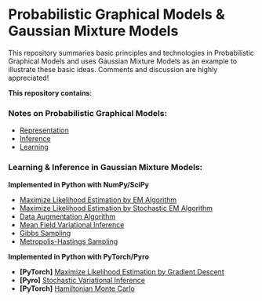 # Probabilistic Graphical Models & Gaussian Mixture Models

This repository summaries basic principles and technologies in Probabilistic Graphical Models and uses Gaussian Mixture Models as an example to illustrate these basic ideas. Comments and discussion are highly appreciated!




**This repository contains**: 



### Notes on Probabilistic Graphical Models: 
  - [Representation](https://github.com/hejj16/Probabilistic-Graphical-Models-and-Gaussian-Mixture-Models/blob/main/PGM-Notes/PGM-Representation-notes.pdf)
  - [Inference](https://github.com/hejj16/Probabilistic-Graphical-Models-and-Gaussian-Mixture-Models/blob/main/PGM-Notes/PGM-Inference-notes.pdf)
  - [Learning](https://github.com/hejj16/Probabilistic-Graphical-Models-and-Gaussian-Mixture-Models/blob/main/PGM-Notes/PGM-Learning-notes.pdf)

### Learning & Inference in Gaussian Mixture Models:

**Implemented in Python with NumPy/SciPy**
  - [Maximize Likelihood Estimation by EM Algorithm](https://github.com/hejj16/Probabilistic-Graphical-Models-and-Gaussian-Mixture-Models/blob/main/Codes/GMM_EM.py)
  - [Maximize Likelihood Estimation by Stochastic EM Algorithm](https://github.com/hejj16/Probabilistic-Graphical-Models-and-Gaussian-Mixture-Models/blob/main/Codes/GMM_SEM.py)
  - [Data Augmentation Algorithm](https://github.com/hejj16/Probabilistic-Graphical-Models-and-Gaussian-Mixture-Models/blob/main/Codes/GMM_DataAugmentation.py)
  - [Mean Field Variational Inference](https://github.com/hejj16/Probabilistic-Graphical-Models-and-Gaussian-Mixture-Models/blob/main/Codes/GMM_MFVI.py)
  - [Gibbs Sampling](https://github.com/hejj16/Probabilistic-Graphical-Models-and-Gaussian-Mixture-Models/blob/main/Codes/GMM_GibbsSampling.py)
  - [Metropolis-Hastings Sampling](https://github.com/hejj16/Probabilistic-Graphical-Models-and-Gaussian-Mixture-Models/blob/main/Codes/GMM_MHSampling.py)


**Implemented in Python with PyTorch/Pyro**
  - **[PyTorch]** [Maximize Likelihood Estimation by Gradient Descent](https://github.com/hejj16/Probabilistic-Graphical-Models-and-Gaussian-Mixture-Models/blob/main/Codes/GMM_GradientDescent_Pytorch.py)
  - **[Pyro]** [Stochastic Variational Inference](https://github.com/hejj16/Probabilistic-Graphical-Models-and-Gaussian-Mixture-Models/blob/main/Codes/GMM_SVI.py)
  - **[PyTorch]** [Hamiltonian Monte Carlo](https://github.com/hejj16/Probabilistic-Graphical-Models-and-Gaussian-Mixture-Models/blob/main/Codes/GMM_HMC_Pytorch.py)

